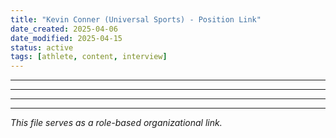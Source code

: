 ```yaml
---
title: "Kevin Conner (Universal Sports) - Position Link"
date_created: 2025-04-06
date_modified: 2025-04-15
status: active
tags: [athlete, content, interview]
---
```


---

---

---

---


*This file serves as a role-based organizational link.*
